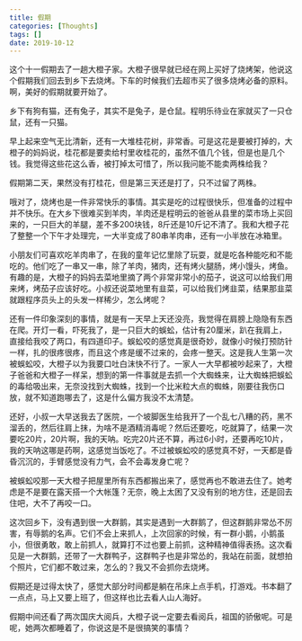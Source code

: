 ```yaml
---
title: 假期
categories: [Thoughts]
tags: []
date: 2019-10-12
---
```

这个十一假期去了一趟大橙子家。大橙子很早就已经在网上买好了烧烤架，他说这个假期我们回去到乡下去烧烤。下车的时候我们去超市买了很多烧烤必备的原料。啊，美好的假期就要开始了。

乡下有狗有猫，还有兔子，其实不是兔子，是仓鼠。程明乐待业在家就买了一只仓鼠，还有一只猫。

早上起来空气无比清新，还有一大堆桂花树，非常香。可是这花是要被打掉的，大橙子的妈妈说，桂花都是要卖给村里收桂花的，虽然不值几个钱，但是也是几个钱。我觉得这些花这么香，被打掉太可惜了，所以我问能不能卖两株给我？


假期第二天，果然没有打桂花，但是第三天还是打了，只不过留了两株。

哦对了，烧烤也是一件非常快乐的事情。其实是吃的过程很快乐，但准备的过程中并不快乐。在大乡下很难买到羊肉，羊肉还是程明云的爸爸从县里的菜市场上买回来的，一只巨大的羊腿，差不多200块钱，8斤还是10斤记不清了。我和大橙子花了整整一个下午才处理完，一大半变成了80串羊肉串，还有一小半放在冰箱里。

小朋友们可喜欢吃羊肉串了，在我的童年记忆里除了玩耍，就是吃各种能吃和不能吃的。他们吃了一串又一串，除了羊肉，猪肉，还有烤火腿肠，烤小馒头，烤鱼。有趣的是，大橙子的妈妈去菜地里摘了两个非常非常小的茄子，说这可以给我们用来烤，烤茄子应该好吃。小叔还说菜地里有韭菜，可以给我们烤韭菜，结果那韭菜就跟程序员头上的头发一样稀少，怎么烤呢？

还有一件印象深刻的事情，就是有一天早上天还没亮，我觉得在肩膀上隐隐有东西在爬。开灯一看，吓死我了，是一只巨大的蜈蚣，估计有20厘米，趴在我肩上，直接给我咬了两口，有四道印子。蜈蚣咬的感觉真是很奇妙，就像小时候打预防针一样，扎的很疼很疼，而且这个疼是缓不过来的，会疼一整天。这是我人生第一次被蜈蚣咬，大橙子以为我要口吐白沫快不行了。一家人一大早都被吵起来了，大橙子爸爸和大橙子一样呆，想到的第一件事就是去抓一个大蜘蛛来，让大蜘蛛把蜈蚣的毒给吸出来，无奈没找到大蜘蛛，找到一个比米粒大点的蜘蛛，刚要往我伤口放，就不知道跑哪去了，这是什么偏方我没不太清楚。

还好，小叔一大早送我去了医院，一个坡脚医生给我开了一个乱七八糟的药，黑不溜丢的，然后往肩上抹，为啥不是酒精消毒呢？然后还要吃，吃就算了，结果一次要吃20片，20片啊，我的天呐。吃完20片还不算，再过6小时，还要再吃10片，我的天呐这哪是药啊，这感觉当饭吃了。不过被蜈蚣咬的感觉真不好，一天都是昏昏沉沉的，手臂感觉没有力气，会不会毒发身亡呢？

被蜈蚣咬那一天大橙子把屋里所有东西都搬出来了，感觉再也不敢进去住了。她考虑是不是要在露天搭一个大帐篷？无奈，晚上太困了又没有别的地方住，还是回去住吧，大不了再咬一口。

这次回乡下，没有遇到很一大群鹅，其实是遇到一大群鹅了，但这群鹅非常怂不厉害，有辱鹅的名声。它们不会上来抓人，上次回家的时候，有一群小鹅，小鹅虽小，但很勇敢，敢上前抓人，就算打不过也要上前抓，这种精神值得表扬。这次看见是一大群鹅，还带了一大群鸭子，这群鸭子也是非常怂的，我站在前面，就想拍个照片，它们都不敢过来，怎么的？我又不会抓你去烧烤。

假期还是过得太快了，感觉大部分时间都是躺在吊床上点手机，打游戏。书本翻了一点点，马上又要上班了，但这样也比去看人山人海好。

假期中间还看了两次国庆大阅兵，大橙子说一定要去看阅兵，祖国的骄傲呢。可是呢，她两次都睡着了，你说这是不是很搞笑的事情？
